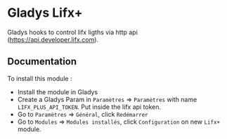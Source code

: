 # Gladys Lifx+

Gladys hooks to control lifx ligths via http api (https://api.developer.lifx.com).

## Documentation

To install this module : 

- Install the module in Gladys
- Create a Gladys Param in `Paramètres` => `Paramètres` with name `LIFX_PLUS_API_TOKEN`. Put inside the lifx api token.
- Go to `Paramètres` => `Général`, click `Redémarrer`
- Go to `Modules` => `Modules installés`, click `Configuration` on new `Lifx+` module.